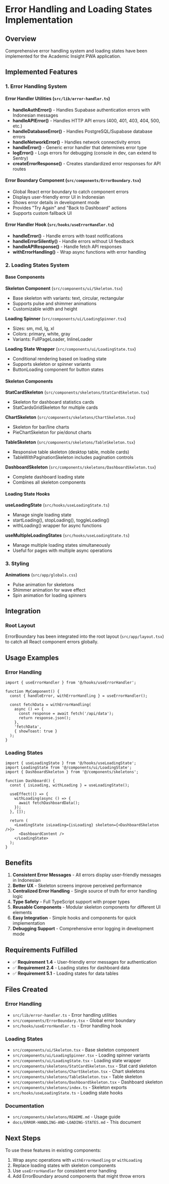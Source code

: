 # Error Handling and Loading States Implementation

## Overview
Comprehensive error handling system and loading states have been implemented for the Academic Insight PWA application.

## Implemented Features

### 1. Error Handling System

#### Error Handler Utilities (`src/lib/error-handler.ts`)
- **handleAuthError()** - Handles Supabase authentication errors with Indonesian messages
- **handleAPIError()** - Handles HTTP API errors (400, 401, 403, 404, 500, etc.)
- **handleDatabaseError()** - Handles PostgreSQL/Supabase database errors
- **handleNetworkError()** - Handles network connectivity errors
- **handleError()** - Generic error handler that determines error type
- **logError()** - Logs errors for debugging (console in dev, can extend to Sentry)
- **createErrorResponse()** - Creates standardized error responses for API routes

#### Error Boundary Component (`src/components/ErrorBoundary.tsx`)
- Global React error boundary to catch component errors
- Displays user-friendly error UI in Indonesian
- Shows error details in development mode
- Provides "Try Again" and "Back to Dashboard" actions
- Supports custom fallback UI

#### Error Handler Hook (`src/hooks/useErrorHandler.ts`)
- **handleError()** - Handle errors with toast notifications
- **handleErrorSilently()** - Handle errors without UI feedback
- **handleAPIResponse()** - Handle fetch API responses
- **withErrorHandling()** - Wrap async functions with error handling

### 2. Loading States System

#### Base Components

**Skeleton Component** (`src/components/ui/Skeleton.tsx`)
- Base skeleton with variants: text, circular, rectangular
- Supports pulse and shimmer animations
- Customizable width and height

**Loading Spinner** (`src/components/ui/LoadingSpinner.tsx`)
- Sizes: sm, md, lg, xl
- Colors: primary, white, gray
- Variants: FullPageLoader, InlineLoader

**Loading State Wrapper** (`src/components/ui/LoadingState.tsx`)
- Conditional rendering based on loading state
- Supports skeleton or spinner variants
- ButtonLoading component for button states

#### Skeleton Components

**StatCardSkeleton** (`src/components/skeletons/StatCardSkeleton.tsx`)
- Skeleton for dashboard statistics cards
- StatCardsGridSkeleton for multiple cards

**ChartSkeleton** (`src/components/skeletons/ChartSkeleton.tsx`)
- Skeleton for bar/line charts
- PieChartSkeleton for pie/donut charts

**TableSkeleton** (`src/components/skeletons/TableSkeleton.tsx`)
- Responsive table skeleton (desktop table, mobile cards)
- TableWithPaginationSkeleton includes pagination controls

**DashboardSkeleton** (`src/components/skeletons/DashboardSkeleton.tsx`)
- Complete dashboard loading state
- Combines all skeleton components

#### Loading State Hooks

**useLoadingState** (`src/hooks/useLoadingState.ts`)
- Manage single loading state
- startLoading(), stopLoading(), toggleLoading()
- withLoading() wrapper for async functions

**useMultipleLoadingStates** (`src/hooks/useLoadingState.ts`)
- Manage multiple loading states simultaneously
- Useful for pages with multiple async operations

### 3. Styling

**Animations** (`src/app/globals.css`)
- Pulse animation for skeletons
- Shimmer animation for wave effect
- Spin animation for loading spinners

## Integration

### Root Layout
ErrorBoundary has been integrated into the root layout (`src/app/layout.tsx`) to catch all React component errors globally.

## Usage Examples

### Error Handling
```tsx
import { useErrorHandler } from '@/hooks/useErrorHandler';

function MyComponent() {
  const { handleError, withErrorHandling } = useErrorHandler();

  const fetchData = withErrorHandling(
    async () => {
      const response = await fetch('/api/data');
      return response.json();
    },
    'fetchData',
    { showToast: true }
  );
}
```

### Loading States
```tsx
import { useLoadingState } from '@/hooks/useLoadingState';
import LoadingState from '@/components/ui/LoadingState';
import { DashboardSkeleton } from '@/components/skeletons';

function Dashboard() {
  const { isLoading, withLoading } = useLoadingState();

  useEffect(() => {
    withLoading(async () => {
      await fetchDashboardData();
    });
  }, []);

  return (
    <LoadingState isLoading={isLoading} skeleton={<DashboardSkeleton />}>
      <DashboardContent />
    </LoadingState>
  );
}
```

## Benefits

1. **Consistent Error Messages** - All errors display user-friendly messages in Indonesian
2. **Better UX** - Skeleton screens improve perceived performance
3. **Centralized Error Handling** - Single source of truth for error handling logic
4. **Type Safety** - Full TypeScript support with proper types
5. **Reusable Components** - Modular skeleton components for different UI elements
6. **Easy Integration** - Simple hooks and components for quick implementation
7. **Debugging Support** - Comprehensive error logging in development mode

## Requirements Fulfilled

- ✅ **Requirement 1.4** - User-friendly error messages for authentication
- ✅ **Requirement 2.4** - Loading states for dashboard data
- ✅ **Requirement 5.1** - Loading states for data tables

## Files Created

### Error Handling
- `src/lib/error-handler.ts` - Error handling utilities
- `src/components/ErrorBoundary.tsx` - Global error boundary
- `src/hooks/useErrorHandler.ts` - Error handling hook

### Loading States
- `src/components/ui/Skeleton.tsx` - Base skeleton component
- `src/components/ui/LoadingSpinner.tsx` - Loading spinner variants
- `src/components/ui/LoadingState.tsx` - Loading state wrapper
- `src/components/skeletons/StatCardSkeleton.tsx` - Stat card skeleton
- `src/components/skeletons/ChartSkeleton.tsx` - Chart skeletons
- `src/components/skeletons/TableSkeleton.tsx` - Table skeleton
- `src/components/skeletons/DashboardSkeleton.tsx` - Dashboard skeleton
- `src/components/skeletons/index.ts` - Skeleton exports
- `src/hooks/useLoadingState.ts` - Loading state hooks

### Documentation
- `src/components/skeletons/README.md` - Usage guide
- `docs/ERROR-HANDLING-AND-LOADING-STATES.md` - This document

## Next Steps

To use these features in existing components:
1. Wrap async operations with `withErrorHandling` or `withLoading`
2. Replace loading states with skeleton components
3. Use `useErrorHandler` for consistent error handling
4. Add ErrorBoundary around components that might throw errors
